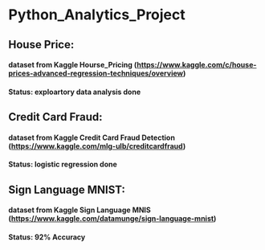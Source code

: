 # Python_Analytics_Project

## House Price:
#### dataset from Kaggle Hourse_Pricing (https://www.kaggle.com/c/house-prices-advanced-regression-techniques/overview)
#### Status: exploartory data analysis done

## Credit Card Fraud: 
#### dataset from Kaggle Credit Card Fraud Detection (https://www.kaggle.com/mlg-ulb/creditcardfraud)
#### Status: logistic regression done

## Sign Language MNIST:
#### dataset from Kaggle Sign Language MNIS (https://www.kaggle.com/datamunge/sign-language-mnist)
#### Status: 92% Accuracy
